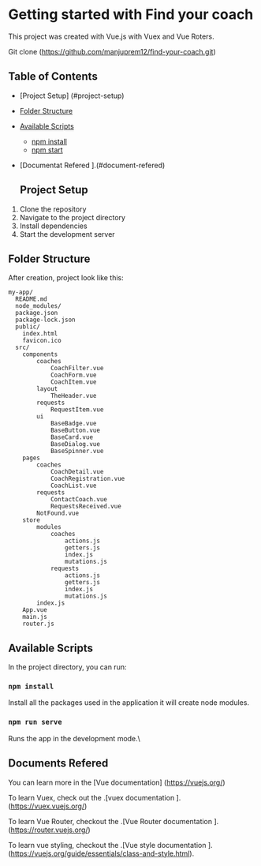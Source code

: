 # Getting started with Find your coach

This project was created with Vue.js with Vuex and Vue Roters.

Git clone (https://github.com/manjuprem12/find-your-coach.git)

## Table of Contents
- [Project Setup] (#project-setup)
- [Folder Structure](#folder-structure)
- [Available Scripts](#available-scripts)
  - [npm install](#npm-install)
  - [npm start](#npm-start)
- [Documentat Refered ].(#document-refered)

  ## Project Setup
1. Clone the repository
2. Navigate to the project directory
3. Install dependencies
4. Start the development server
## Folder Structure
After creation, project look like this:
```
my-app/
  README.md
  node_modules/
  package.json
  package-lock.json
  public/
    index.html
    favicon.ico
  src/
    components
        coaches
            CoachFilter.vue
            CoachForm.vue
            CoachItem.vue
        layout
            TheHeader.vue
        requests
            RequestItem.vue
        ui
            BaseBadge.vue
            BaseButton.vue
            BaseCard.vue
            BaseDialog.vue
            BaseSpinner.vue
    pages
        coaches
            CoachDetail.vue
            CoachRegistration.vue
            CoachList.vue
        requests
            ContactCoach.vue
            RequestsReceived.vue
        NotFound.vue
    store
        modules
            coaches
                actions.js
                getters.js
                index.js
                mutations.js
            requests
                actions.js
                getters.js
                index.js
                mutations.js
        index.js
    App.vue
    main.js
    router.js

```
## Available Scripts

In the project directory, you can run:

### `npm install`

Install all the packages used in the application it will create node modules.

### `npm run serve`

Runs the app in the development mode.\

## Documents Refered

You can learn more in the [Vue documentation] (https://vuejs.org/)

To learn Vuex, check out the .[vuex documentation ]. (https://vuex.vuejs.org/)

To learn Vue Router, checkout the .[Vue Router documentation ]. (https://router.vuejs.org/)

To learn vue styling, checkout the .[Vue style documentation ]. (https://vuejs.org/guide/essentials/class-and-style.html).
